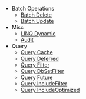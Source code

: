 - Batch Operations
   - [Batch Delete](documentations/batch-delete/ef6-batch-delete.md)
   - [Batch Update](documentations/batch-update/ef6-batch-update.md)
- Misc
   - [LINQ Dynamic](documentations/linq-dynamic/ef6-linq-dynamic.md)
   - [Audit](documentations/audit/ef6-audit.md)
- Query
   - [Query Cache](documentations/query-cache/ef6-query-cache.md)
   - [Query Deferred](documentations/query-deferred/ef6-query-deferred.md)
   - [Query Filter](documentations/query-filter/ef6-query-filter.md)
   - [Query DbSetFilter](documentations/query-db-set-filter/ef6-query-db-set-filter.md)
   - [Query Future](documentations/query-future/ef6-query-future.md)
   - [Query IncludeFilter](documentations/query-include-filter/ef6-query-include-filter.md)
   - [Query IncludeOptimized](documentations/query-include-optimized/ef6-query-include-optimized.md)
